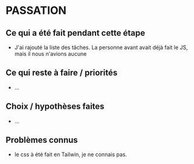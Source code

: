 # PASSATION

## Ce qui a été fait pendant cette étape

- J'ai rajouté la liste des tâches. La personne avant avait déjà fait le JS, mais il nous n'avions aucune

## Ce qui reste à faire / priorités

- …

## Choix / hypothèses faites

- …

## Problèmes connus

- le css à été fait en Tailwin, je ne connais pas.
